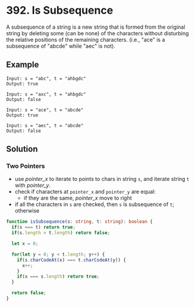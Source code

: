 # 392. Is Subsequence

A subsequence of a string is a new string that is formed from the original string by deleting some (can be none) of the characters 
without disturbing the relative positions of the remaining characters. 
(i.e., "ace" is a subsequence of "abcde" while "aec" is not).



## Example

```
Input: s = "abc", t = "ahbgdc"
Output: true
```

```
Input: s = "axc", t = "ahbgdc"
Output: false
```

```
Input: s = "ace", t = "abcde"
Output: true
```

```
Input: s = "aec", t = "abcde"
Output: false
```

## Solution

### Two Pointers 
* use *pointer_x* to iterate to points to chars in string `s`, and iterate string `t` with *pointer_y*. 
* check if characters at `pointer_x` and `pointer_y` are equal: 
  * if they are the same, *pointer_x* move to right
* if all the characters in `s` are checked, then `s` is subsequence of `t`; otherwise

```ts
function isSubsequence(s: string, t: string): boolean {
  if(s === t) return true;
  if(s.length > t.length) return false;

  let x = 0;

  for(let y = 0; y < t.length; y++) {
    if(s.charCodeAt(x) === t.charCodeAt(y)) {
      x++;
    }
    if(x === s.length) return true;
  }

  return false;
}
```

